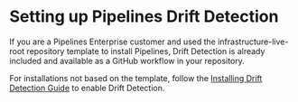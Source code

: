# Setting up Pipelines Drift Detection

If you are a Pipelines Enterprise customer and used the infrastructure-live-root repository template to install Pipelines, Drift Detection is already included and available as a GitHub workflow in your repository.

For installations not based on the template, follow the [Installing Drift Detection Guide](/2.0/docs/pipelines/guides/installing-drift-detection.md) to enable Drift Detection.
